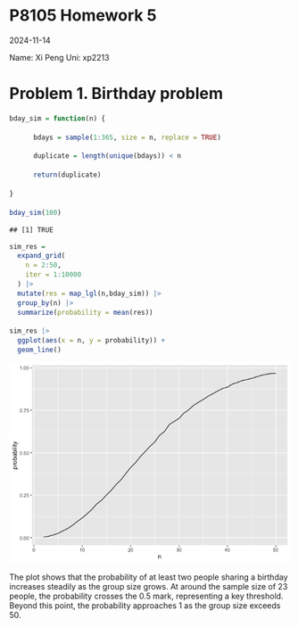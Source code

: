 P8105 Homework 5
================
2024-11-14

Name: Xi Peng Uni: xp2213

# Problem 1. Birthday problem

``` r
bday_sim = function(n) {
  
      bdays = sample(1:365, size = n, replace = TRUE)
      
      duplicate = length(unique(bdays)) < n

      return(duplicate)
      
}

bday_sim(100)
```

    ## [1] TRUE

``` r
sim_res =
  expand_grid(
    n = 2:50,
    iter = 1:10000
  ) |> 
  mutate(res = map_lgl(n,bday_sim)) |> 
  group_by(n) |> 
  summarize(probability = mean(res))

sim_res |> 
  ggplot(aes(x = n, y = probability)) +
  geom_line()
```

![](p8105_Homework5_files/figure-gfm/unnamed-chunk-2-1.png)<!-- -->

The plot shows that the probability of at least two people sharing a
birthday increases steadily as the group size grows. At around the
sample size of 23 people, the probability crosses the 0.5 mark,
representing a key threshold. Beyond this point, the probability
approaches 1 as the group size exceeds 50.
